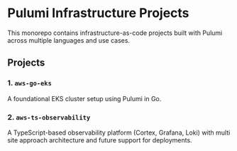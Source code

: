 # Pulumi Infrastructure Projects

This monorepo contains infrastructure-as-code projects built with Pulumi across multiple languages and use cases.

## Projects

### 1. `aws-go-eks`
A foundational EKS cluster setup using Pulumi in Go.

### 2. `aws-ts-observability`
A TypeScript-based observability platform (Cortex, Grafana, Loki) with multi site approach architecture and future support for deployments.

